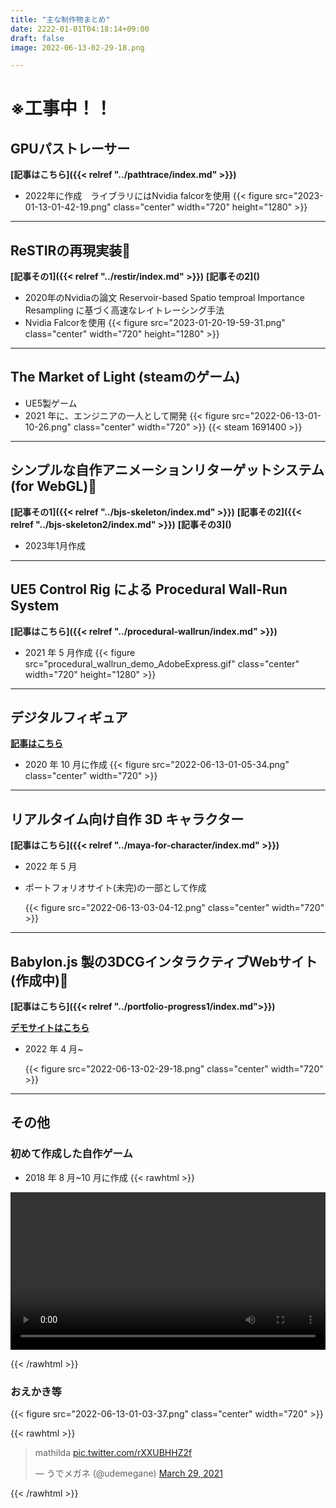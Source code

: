 ```yaml
---
title: "主な制作物まとめ"
date: 2222-01-01T04:18:14+09:00
draft: false
image: 2022-06-13-02-29-18.png

---
```

# ※工事中！！

## GPUパストレーサー
**[記事はこちら]({{< relref "../pathtrace/index.md" >}})**
- 2022年に作成　ライブラリにはNvidia falcorを使用
  {{< figure src="2023-01-13-01-42-19.png" class="center" width="720" height="1280" >}}
---

## ReSTIRの再現実装🚧

**[記事その1]({{< relref "../restir/index.md" >}})**
**[記事その2](<!--{{< relref "../restir2/index.md" >}}-->)**
- 2020年のNvidiaの論文 Reservoir-based Spatio temproal Importance Resampling に基づく高速なレイトレーシング手法
- Nvidia Falcorを使用
 {{< figure src="2023-01-20-19-59-31.png" class="center" width="720" height="1280" >}}
---


## The Market of Light (steamのゲーム)

- UE5製ゲーム
- 2021 年に、エンジニアの一人として開発
  {{< figure src="2022-06-13-01-10-26.png" class="center" width="720" >}}
  {{< steam 1691400 >}}

---

## シンプルな自作アニメーションリターゲットシステム(for WebGL)🚧
**[記事その1]({{< relref "../bjs-skeleton/index.md" >}})**
**[記事その2]({{< relref "../bjs-skeleton2/index.md" >}})**
**[記事その3](<!--{{< relref "../bjs-skeleton2/index.md" >}}-->)**
- 2023年1月作成
---

## UE5 Control Rig による Procedural Wall-Run System

**[記事はこちら]({{< relref "../procedural-wallrun/index.md" >}})**

- 2021 年 5 月作成
  {{< figure src="procedural_wallrun_demo_AdobeExpress.gif" class="center" width="720" height="1280" >}}

---

## デジタルフィギュア

**[記事はこちら](https://blog.misw.jp/entry/2020/12/24/000000)**

- 2020 年 10 月に作成
  {{< figure src="2022-06-13-01-05-34.png" class="center" width="720" >}}

---

## リアルタイム向け自作 3D キャラクター
**[記事はこちら]({{< relref "../maya-for-character/index.md" >}})**

- 2022 年 5 月
- ポートフォリオサイト(未完)の一部として作成

  {{< figure src="2022-06-13-03-04-12.png" class="center" width="720" >}}

---

## Babylon.js 製の3DCGインタラクティブWebサイト(作成中)🚧

**[記事はこちら]({{< relref "../portfolio-progress1/index.md">}})**

**[デモサイトはこちら](https://udemegane.net)**

- 2022 年 4 月~

  {{< figure src="2022-06-13-02-29-18.png" class="center" width="720" >}}
---

## その他

### 初めて作成した自作ゲーム

- 2018 年 8 月~10 月に作成
  {{< rawhtml >}}

<video width=100% controls autoplay>
    <source src="/videos/ue4_robot_captcha.mp4" type="video/mp4">
    Your browser does not support the video tag.  
</video>

{{< /rawhtml >}}

### おえかき等

{{< figure src="2022-06-13-01-03-37.png" class="center" width="720" >}}

{{< rawhtml >}}

<blockquote class="twitter-tweet"><p lang="et" dir="ltr">mathilda <a href="https://t.co/rXXUBHHZ2f">pic.twitter.com/rXXUBHHZ2f</a></p>&mdash; うでメガネ (@udemegane) <a href="https://twitter.com/udemegane/status/1376528591790297092?ref_src=twsrc%5Etfw">March 29, 2021</a></blockquote> <script async src="https://platform.twitter.com/widgets.js" charset="utf-8"></script>
{{< /rawhtml >}}
